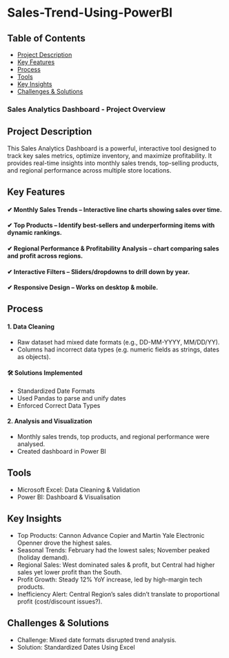 # Sales-Trend-Using-PowerBI

## Table of Contents
- [Project Description](#project-description)
- [Key Features](#key-features)
- [Process](#process)
- [Tools](#tools) 
- [Key Insights](#key-insights)
- [Challenges & Solutions](#challenges--solutions)

### Sales Analytics Dashboard - Project Overview

## Project Description

This Sales Analytics Dashboard is a powerful, interactive tool designed to track key sales metrics, optimize inventory, and maximize profitability. It provides real-time insights into monthly sales trends, top-selling products, and regional performance across multiple store locations.


## Key Features
  #### ✔ Monthly Sales Trends – Interactive line charts showing sales over time.
  #### ✔ Top Products – Identify best-sellers and underperforming items with dynamic rankings.
  #### ✔ Regional Performance &  Profitability Analysis – chart comparing sales and profit across regions.
  #### ✔ Interactive Filters – Sliders/dropdowns to drill down by year.
  #### ✔ Responsive Design – Works on desktop & mobile.
  
 ## Process 
  #### 1. Data Cleaning
  - Raw dataset had mixed date formats (e.g., DD-MM-YYYY, MM/DD/YY).
  - Columns had incorrect data types (e.g. numeric fields as strings, dates as objects).
#### 🛠️ Solutions Implemented
  - Standardized Date Formats
  - Used Pandas to parse and unify dates
  - Enforced Correct Data Types
####  2. Analysis and Visualization
  - Monthly sales trends, top products, and regional performance were analysed.
  - Created dashboard in Power BI

## Tools
  - Microsoft Excel: Data Cleaning & Validation
  - Power BI: Dashboard & Visualisation

## Key Insights
  - Top Products: Cannon Advance Copier and Martin Yale Electronic Openner drove the highest sales.
  - Seasonal Trends: February had the lowest sales; November peaked (holiday demand).
  - Regional Sales: West dominated sales & profit, but Central had higher sales yet lower profit than the South.
  - Profit Growth: Steady 12% YoY increase, led by high-margin tech products.
  - Inefficiency Alert: Central Region’s sales didn’t translate to proportional profit (cost/discount issues?).

## Challenges & Solutions
  - Challenge: Mixed date formats disrupted trend analysis.
  - Solution: Standardized Dates Using Excel



 
